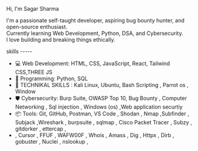  Hi, I'm Sagar Sharma
 
 I'm a passionate self-taught developer, aspiring bug bounty hunter, and open-source enthusiast.  
Currently learning Web Development, Python, DSA, and Cybersecurity.  
I love building and breaking things ethically.


skills ----- 

- 💻 Web Development: HTML, CSS, JavaScript, React, Tailwind CSS,THREE JS
- 🐍 Programming: Python, SQL 
- 🐧 TECHNIKAL SKILLS : Kali Linux, Ubuntu, Bash Scripting , Parrot os , Window 
- 🛡️ Cybersecurity: Burp Suite, OWASP Top 10, Bug Bounty , Computer Networking , Sql injection , Windows (os) ,Web application securtiy 
- 📦 Tools: Git, GitHub, Postman, VS Code , Shodan , Nmap ,Subfinder , Subjack ,Wireshark , burpsuite , sqlmap , Cisco Packet Tracer , Subzy , gitdorker , ettercap ,
-  , Cursor , FFUF , WAFW00F , Whois , Amass , Dig , Httpx , Dirb , gobuster , Nuclei , nslookup , 

 
